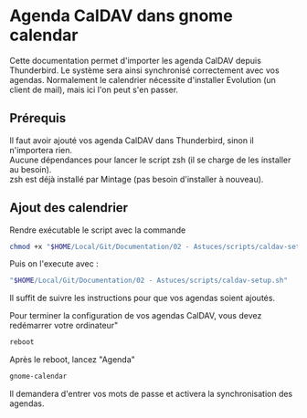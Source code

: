 # Agenda CalDAV dans gnome calendar

Cette documentation permet d'importer les agenda CalDAV depuis Thunderbird.
Le système sera ainsi synchronisé correctement avec vos agendas.
Normalement le calendrier nécessite d'installer Evolution (un client de mail), mais ici l'on peut s'en passer.

## Prérequis

Il faut avoir ajouté vos agenda CalDAV dans Thunderbird, sinon il n'importera rien.  
Aucune dépendances pour lancer le script zsh (il se charge de les installer au besoin).  
zsh est déjà installé par Mintage (pas besoin d'installer à nouveau).

## Ajout des calendrier

Rendre exécutable le script avec la commande

```bash
chmod +x "$HOME/Local/Git/Documentation/02 - Astuces/scripts/caldav-setup.sh"
```

Puis on l'execute avec :

```bash
"$HOME/Local/Git/Documentation/02 - Astuces/scripts/caldav-setup.sh"
```

Il suffit de suivre les instructions pour que vos agendas soient ajoutés.

Pour terminer la configuration de vos agendas CalDAV, vous devez redémarrer votre ordinateur"

```bash
reboot
```

Après le reboot, lancez "Agenda"

```bash
gnome-calendar
```

Il demandera d'entrer vos mots de passe et activera la synchronisation des agendas.
